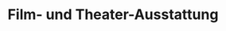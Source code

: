 ---
title: "Film- und Theater-Ausstattung"
url: /berlin/film-und-theater-ausstattung/
shop: Mieten
---